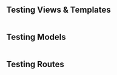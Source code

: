 
## Testing Views & Templates

```javascript
```

## Testing Models

```javascript
```

## Testing Routes

```javascript
```
